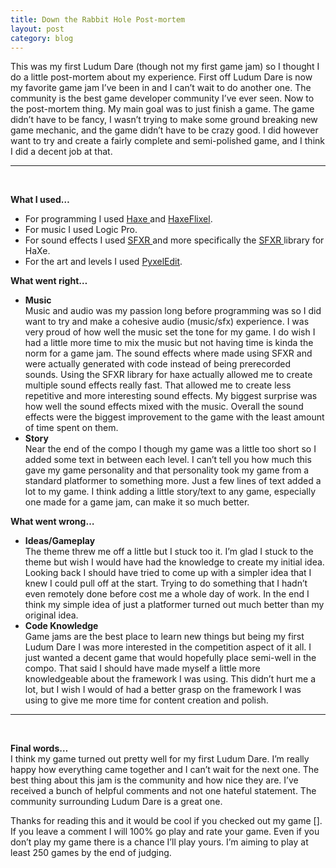 ```yaml
---
title: Down the Rabbit Hole Post-mortem
layout: post
category: blog
---
```

This was my first Ludum Dare (though not my first game jam) so I thought I do a little post-mortem about my experience. First off Ludum Dare is now my favorite game jam I&#8217;ve been in and I can&#8217;t wait to do another one. The community is the best game developer community I&#8217;ve ever seen. Now to the post-mortem thing. My main goal was to just finish a game. The game didn&#8217;t have to be fancy, I wasn&#8217;t trying to make some ground breaking new game mechanic, and the game didn&#8217;t have to be crazy good. I did however want to try and create a fairly complete and semi-polished game, and I think I did a decent job at that.

* * *

&nbsp;

**What I used&#8230;**

  * For programming I used <a href="http://haxe.org/" target="_blank">Haxe </a>and <a href="http://haxeflixel.com/" target="_blank">HaxeFlixel</a>.
  * For music I used Logic Pro.
  * For sound effects I used <a href="http://www.superflashbros.net/as3sfxr/" target="_blank">SFXR </a>and more specifically the <a href="http://lib.haxe.org/p/sfxr" target="_blank">SFXR </a>library for HaXe.
  * For the art and levels I used <a href="http://pyxeledit.com/" target="_blank">PyxelEdit</a>.

**What went right&#8230;**

  * **Music**  
    Music and audio was my passion long before programming was so I did want to try and make a cohesive audio (music/sfx) experience. I was very proud of how well the music set the tone for my game. I do wish I had a little more time to mix the music but not having time is kinda the norm for a game jam. The sound effects where made using SFXR and were actually generated with code instead of being prerecorded sounds. Using the SFXR library for haxe actually allowed me to create multiple sound effects really fast. That allowed me to create less repetitive and more interesting sound effects. My biggest surprise was how well the sound effects mixed with the music. Overall the sound effects were the biggest improvement to the game with the least amount of time spent on them.
  * **Story**  
    Near the end of the compo I though my game was a little too short so I added some text in between each level. I can&#8217;t tell you how much this gave my game personality and that personality took my game from a standard platformer to something more. Just a few lines of text added a lot to my game. I think adding a little story/text to any game, especially one made for a game jam, can make it so much better.

**What went wrong&#8230;**

  * **Ideas/Gameplay**  
    The theme threw me off a little but I stuck too it. I&#8217;m glad I stuck to the theme but wish I would have had the knowledge to create my initial idea. Looking back I should have tried to come up with a simpler idea that I knew I could pull off at the start. Trying to do something that I hadn&#8217;t even remotely done before cost me a whole day of work. In the end I think my simple idea of just a platformer turned out much better than my original idea.
  * **Code Knowledge**  
    Game jams are the best place to learn new things but being my first Ludum Dare I was more interested in the competition aspect of it all. I just wanted a decent game that would hopefully place semi-well in the compo. That said I should have made myself a little more knowledgeable about the framework I was using. This didn&#8217;t hurt me a lot, but I wish I would of had a better grasp on the framework I was using to give me more time for content creation and polish.

* * *

&nbsp;

**Final words&#8230;**  
I think my game turned out pretty well for my first Ludum Dare. I&#8217;m really happy how everything came together and I can&#8217;t wait for the next one. The best thing about this jam is the community and how nice they are. I&#8217;ve received a bunch of helpful comments and not one hateful statement. The community surrounding Ludum Dare is a great one.



Thanks for reading this and it would be cool if you checked out my game []. If you leave a comment I will 100% go play and rate your game. Even if you don&#8217;t play my game there is a chance I&#8217;ll play yours. I&#8217;m aiming to play at least 250 games by the end of judging.

&nbsp;
